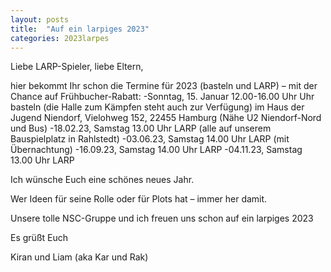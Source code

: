 ```yaml
---
layout: posts
title:  "Auf ein larpiges 2023"
categories: 2023larpes
---
```

Liebe LARP-Spieler, liebe Eltern,

hier bekommt Ihr schon die Termine für 2023 (basteln und LARP) – mit der Chance auf Frühbucher-Rabatt:
-Sonntag, 15. Januar 12.00-16.00 Uhr Uhr basteln (die Halle zum Kämpfen steht auch zur Verfügung) im Haus der Jugend Niendorf, Vielohweg 152, 22455 Hamburg (Nähe U2 Niendorf-Nord und Bus)
-18.02.23, Samstag 13.00 Uhr LARP (alle auf unserem Bauspielplatz in Rahlstedt)
-03.06.23, Samstag 14.00 Uhr LARP (mit Übernachtung)
-16.09.23, Samstag 14.00 Uhr LARP
-04.11.23, Samstag 13.00 Uhr LARP

Ich wünsche Euch eine schönes neues Jahr.

Wer Ideen für seine Rolle oder für Plots hat – immer her damit.

Unsere tolle NSC-Gruppe und ich freuen uns schon auf ein larpiges 2023

Es grüßt Euch

Kiran und Liam              (aka Kar und Rak)

